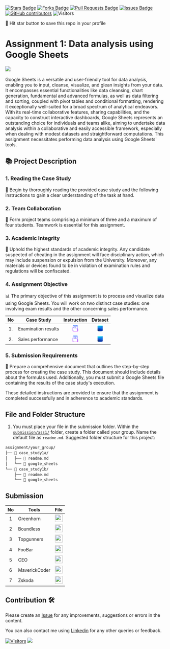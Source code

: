 <a href="https://github.com/drshahizan/BDM/stargazers"><img src="https://img.shields.io/github/stars/drshahizan/BDM" alt="Stars Badge"/></a>
<a href="https://github.com/drshahizan/BDM/network/members"><img src="https://img.shields.io/github/forks/drshahizan/BDM" alt="Forks Badge"/></a>
<a href="https://github.com/drshahizan/BDM/pulls"><img src="https://img.shields.io/github/issues-pr/drshahizan/BDM" alt="Pull Requests Badge"/></a>
<a href="https://github.com/drshahizan/BDM"><img src="https://img.shields.io/github/issues/drshahizan/BDM" alt="Issues Badge"/></a>
<a href="https://github.com/drshahizan/BDM/graphs/contributors"><img alt="GitHub contributors" src="https://img.shields.io/github/contributors/drshahizan/BDM?color=2b9348"></a>
![Visitors](https://api.visitorbadge.io/api/visitors?path=https%3A%2F%2Fgithub.com%2Fdrshahizan%2BDM&labelColor=%23d9e3f0&countColor=%23697689&style=flat)

🌟 Hit star button to save this repo in your profile

# Assignment 1: Data analysis using Google Sheets

<p align="left">
<img src="https://www.filepicker.io/api/file/SDYwYDBgTeuZyALrCrCh"  height="300" />
</p>

Google Sheets is a versatile and user-friendly tool for data analysis, enabling you to input, cleanse, visualize, and glean insights from your data. It encompasses essential functionalities like data cleansing, chart generation, fundamental and advanced formulas, as well as data filtering and sorting, coupled with pivot tables and conditional formatting, rendering it exceptionally well-suited for a broad spectrum of analytical endeavors. With its real-time collaborative features, sharing capabilities, and the capacity to construct interactive dashboards, Google Sheets represents an outstanding choice for individuals and teams alike, aiming to undertake data analysis within a collaborative and easily accessible framework, especially when dealing with modest datasets and straightforward computations. This assignment necessitates performing data analysis using Google Sheets' tools. 

## 📚 Project Description

### 1. Reading the Case Study
📖 Begin by thoroughly reading the provided case study and the following instructions to gain a clear understanding of the task at hand.

### 2. Team Collaboration
🚀 Form project teams comprising a minimum of three and a maximum of four students. Teamwork is essential for this assignment.

### 3. Academic Integrity
🚫 Uphold the highest standards of academic integrity. Any candidate suspected of cheating in the assignment will face disciplinary action, which may include suspension or expulsion from the University. Moreover, any materials or devices found to be in violation of examination rules and regulations will be confiscated.

### 4. Assignment Objective
📊 The primary objective of this assignment is to process and visualize data using Google Sheets. You will work on two distinct case studies: one involving exam results and the other concerning sales performance.

| No | Case Study | Instruction | Dataset |
|:----:|---------|:-------------:|:------:|
| 1.  | Examination results | <a href="../images/Ass1%20HPDPa.pdf" ><img src="../images/document.png" width="24px" height="24px"></a> | <a href="https://raw.githubusercontent.com/drshahizan/dataset/main/GS/Dataset1.txt" ><img src="../images/dataset.png" width="24px" height="24px"></a> |
| 2.  | Sales performance | <a href="../images/Ass1%20HPDPb.pdf" ><img src="../images/document.png" width="24px" height="24px"></a> | <a href="https://raw.githubusercontent.com/drshahizan/dataset/main/GS/Dataset2.txt" ><img src="../images/dataset.png" width="24px" height="24px"></a> |


### 5. Submission Requirements
📝 Prepare a comprehensive document that outlines the step-by-step process for creating the case study. This document should include details about the formulas used. Additionally, you must submit a Google Sheets file containing the results of the case study's execution.

These detailed instructions are provided to ensure that the assignment is completed successfully and in adherence to academic standards.

## File and Folder Structure 

1. You must place your file in the submission folder. Within the [`submission/ass1/`](./submission/ass1/) folder, create a folder called your group. Name the default file as `readme.md`. Suggested folder structure for this project:

```html
assignment/your_group/
├── 📁 case_study1a/
│   ├── 📄 readme.md
│   └── 📄 google_sheets
└── 📁 case_study1b/
    ├── 📄 readme.md
    └── 📄 google_sheets

```

## Submission

| No | Tools |  File |
| :-----: |  ------ | :-----: | 
| 1 | Greenhorn |  <a href="submission/1%20Greenhorn" ><img src="../../images/answer.png" width="24px" height="24px" ></a> | 
| 2 | Boundless |  <a href="submission/2%20Boundless" ><img src="../../images/answer.png" width="24px" height="24px" ></a> | 
| 3 | Topgunners |  <a href="submission/3%20TOPGUNNERS" ><img src="../../images/answer.png" width="24px" height="24px" ></a> | 
| 4 | FooBar |  <a href="submission/4%20FooBar" ><img src="../../images/answer.png" width="24px" height="24px" ></a> | 
| 5 | CEO |  <a href="submission/5%20CEO" ><img src="../../images/answer.png" width="24px" height="24px" ></a> | 
| 6 | MaverickCoder |  <a href="submission/6%20MaverickCoder" ><img src="../../images/answer.png" width="24px" height="24px" ></a> | 
| 7 | Zskoda |  <a href="submission/7%20zskoda" ><img src="../../images/answer.png" width="24px" height="24px" ></a> | 


## Contribution 🛠️
Please create an [Issue](https://github.com/drshahizan/BDM/issues) for any improvements, suggestions or errors in the content.

You can also contact me using [Linkedin](https://www.linkedin.com/in/drshahizan/) for any other queries or feedback.

[![Visitors](https://api.visitorbadge.io/api/visitors?path=https%3A%2F%2Fgithub.com%2Fdrshahizan&labelColor=%23697689&countColor=%23555555&style=plastic)](https://visitorbadge.io/status?path=https%3A%2F%2Fgithub.com%2Fdrshahizan)
![](https://hit.yhype.me/github/profile?user_id=81284918)
